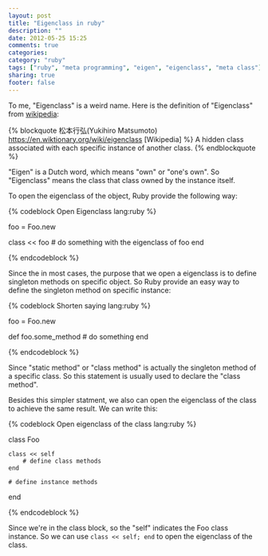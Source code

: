 ```yaml
---
layout: post
title: "Eigenclass in ruby"
description: ""
date: 2012-05-25 15:25
comments: true
categories: 
category: "ruby"
tags: ["ruby", "meta programming", "eigen", "eigenclass", "meta class"]
sharing: true
footer: false
---
```


To me, "Eigenclass" is a weird name. Here is the definition of "Eigenclass" from [wikipedia](https://en.wiktionary.org/wiki/eigenclass):

{% blockquote 松本行弘(Yukihiro Matsumoto) https://en.wiktionary.org/wiki/eigenclass [Wikipedia] %}
A hidden class associated with each specific instance of another class.
{% endblockquote %}

"Eigen" is a Dutch word, which means "own" or "one's own". So "Eigenclass" means the class that class owned by the instance itself.

To open the eigenclass of the object, Ruby provide the following way:

{% codeblock Open Eigenclass lang:ruby %}

foo = Foo.new

class << foo
	# do something with the eigenclass of foo
end 

{% endcodeblock %}

Since the in most cases, the purpose that we open a eigenclass is to define singleton methods on specific object. So Ruby provide an easy way to define the singleton method on specific instance:

{% codeblock Shorten saying lang:ruby %}

foo = Foo.new

def foo.some_method
	# do something
end

{% endcodeblock %}

Since "static method" or "class method" is actually the singleton method of a specific class. So this statement is usually used to declare the "class method".

Besides this simpler statment, we also can open the eigenclass of the class to achieve the same result.
We can write this:

{% codeblock Open eigenclass of the class lang:ruby %}

class Foo
	
	class << self
		# define class methods
	end
	
	# define instance methods
	
end

{% endcodeblock %}

Since we're in the class block, so the "self" indicates the Foo class instance. So we can use `class << self; end` to open the eigenclass of the class.